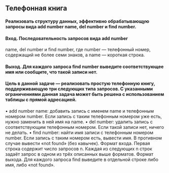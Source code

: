 ## Телефонная книга
#### Реализовать структуру данных, эффективно обрабатывающую запросы вида add number name, del number и find number.
#### Вход. Последовательность запросов вида add number
name, del number и find number, где number — телефонный номер, содержащий не более семи знаков,
а name — короткая строка.
#### Выход. Для каждого запроса find number выведите соответствующее имя или сообщите, что такой записи нет.
#### Цель в данной задаче — реализовать простую телефонную книгу, поддерживающую три следующих типа запросов. С указанными ограничениями данная задача может быть решена с использованием таблицы с прямой адресацией.
• add number name: добавить запись с именем name и телефонным номером number. Если запись с таким телефонным номером уже есть, нужно заменить в ней имя на name.
• del number: удалить запись с соответствующим телефонным
номером. Если такой записи нет, ничего не делать.
• find number: найти имя записи с телефонным номером
number. Если запись с таким номером есть, вывести имя. В противном случае вывести «not found» (без кавычек).
Формат входа. Первая строка содержит число запросов n. Каждая из
следующих n строк задаёт запрос в одном из трёх описанных выше форматов.
Формат выхода. Для каждого запроса find выведите в отдельной
строке либо имя, либо «not found».
